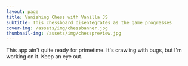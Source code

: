 ```yaml
---
layout: page
title: Vanishing Chess with Vanilla JS
subtitle: This chessboard disentegrates as the game progresses
cover-img: /assets/img/chessbanner.jpg
thumbnail-img: /assets/img/chesspreview.jpg
---
```


This app ain't quite ready for primetime. It's crawling with bugs, but I'm working on it. Keep an eye out. 
